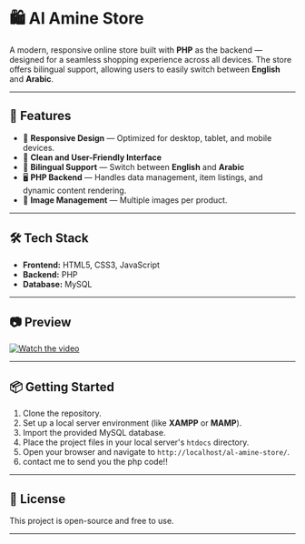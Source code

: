 # 🛍️ Al Amine Store

A modern, responsive online store built with **PHP** as the backend — designed for a seamless shopping experience across all devices. The store offers bilingual support, allowing users to easily switch between **English** and **Arabic**.

---

## 🌟 Features

- 📱 **Responsive Design** — Optimized for desktop, tablet, and mobile devices.
- 🛒 **Clean and User-Friendly Interface**
- 🔄 **Bilingual Support** — Switch between **English** and **Arabic**
- 🖥️ **PHP Backend** — Handles data management, item listings, and dynamic content rendering.
- 📸 **Image Management** — Multiple images per product.

---

## 🛠️ Tech Stack

- **Frontend:** HTML5, CSS3, JavaScript
- **Backend:** PHP
- **Database:** MySQL

---

## 📷 Preview

[![Watch the video](https://img.youtube.com/vi/YOUR_VIDEO_ID/0.jpg)](https://www.youtube.com/watch?v=YOUR_VIDEO_ID)

---

## 📦 Getting Started

1. Clone the repository.
2. Set up a local server environment (like **XAMPP** or **MAMP**).
3. Import the provided MySQL database.
4. Place the project files in your local server's `htdocs` directory.
5. Open your browser and navigate to `http://localhost/al-amine-store/`.
6. contact me to send you the php code!!

---

## 📑 License

This project is open-source and free to use.

---

 
